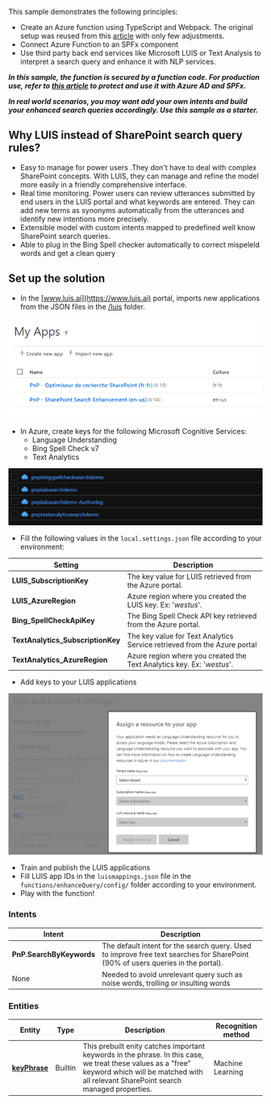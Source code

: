This sample demonstrates the following principles:

- Create an Azure function using TypeScript and Webpack. The original setup was reused from this [article](https://medium.com/burak-tasci/backend-development-on-azure-functions-with-typescript-56113b6be4b9) with only few adjustments.
- Connect Azure Function to an SPFx component
- Use third party back end services like Microsoft LUIS or Text Analysis to interpret a search query and enhance it with NLP services.

***In this sample, the function is secured by a function code. For production use, refer to [this article](https://docs.microsoft.com/en-us/sharepoint/dev/spfx/use-aadhttpclient-enterpriseapi) to protect and use it with Azure AD and SPFx.***

***In real world scenarios, you may want add your own intents and build your enhanced search queries accordingly. Use this sample as a starter.***

## Why LUIS instead of SharePoint search query rules?

- Easy to manage for power users .They don't have to deal with complex SharePoint concepts. With LUIS, they can manage and refine the model more easily in a friendly comprehensive interface.
- Real time monitoring. Power users can review utterances submitted by end users in the LUIS portal and what keywords are entered. They can add new terms as synonyms automatically from the utterances and identify new intentions more precisely.
- Extensible model with custom intents mapped to predefined well know SharePoint search queries.
- Able to plug in the Bing Spell checker automatically to correct mispeleld words and get a clean query

## Set up the solution

- In the [www.luis.ai](https://www.luis.ai) portal, imports new applications from the JSON files in the [/luis](../../search-query-enhancer/luis) folder.

![LUIS Apps](../images/luis_apps.png)

- In Azure, create keys for the following Microsoft Cognitive Services:
    - Language Understanding
    - Bing Spell Check v7
    - Text Analytics

![Azure Keys](../images/azure_keys.png)

- Fill the following values in the `local.settings.json` file according to your environment:

| Setting | Description
| ------- | ---------
**LUIS_SubscriptionKey** | The key value for LUIS retrieved from the Azure portal.
**LUIS_AzureRegion** | Azure region where you created the LUIS key. Ex: '_westus_'.
**Bing_SpellCheckApiKey** | The Bing Spell Check API key retrieved from the Azure portal.
**TextAnalytics_SubscriptionKey** | The key value for Text Analytics Service retrieved from the Azure portal 
**TextAnalytics_AzureRegion** | Azure region where you created the Text Analytics key. Ex: '_westus_'.

- Add keys to your LUIS applications

![LUIS Keys](../images/luis_key_manage.png)

- Train and publish the LUIS applications
- Fill LUIS app IDs in the `luismappings.json` file in the `functions/enhanceQuery/config/` folder according to your environment.
- Play with the function!

### Intents

| Intent | Description
| ------ | -----------
| **PnP.SearchByKeywords** | The default intent for the search query. Used to improve free text searches for SharePoint (90% of users queries in the portal).
| None | Needed to avoid unrelevant query such as noise words, trolling or insulting words

### Entities

| Entity | Type | Description | Recognition method |
| ------ | ---- | ----------- | ------------ |
| **[keyPhrase](https://docs.microsoft.com/en-us/azure/cognitive-services/luis/luis-quickstart-intent-and-key-phrase)** | Builtin | This prebuilt enity catches important keywords in the phrase. In this case, we treat these values as a "free" keyword which will be matched with all relevant SharePoint search managed properties. | Machine Learning